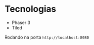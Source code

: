 # Tecnologias
- Phaser 3 
- Tiled

Rodando na porta `http://localhost:8080`

<img src="https://github.com/acebeR/game-phaser/blob/main/imgs/joguinhoV1.gif?raw=true"   alt=""/>
